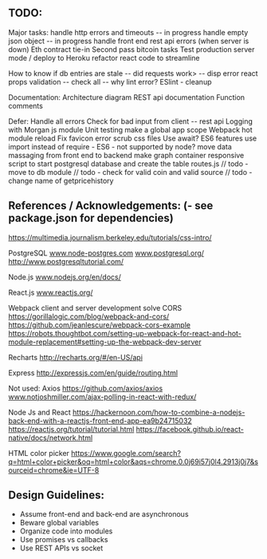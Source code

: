 
## TODO:

Major tasks:
  handle http errors and timeouts -- in progress
  handle empty json object -- in progress
  handle front end rest api errors (when server is down)
  Eth contract tie-in
  Second pass bitcoin tasks
  Test production server mode / deploy to Heroku
  refactor react code to streamline

  How to know if db entries are stale -- did requests work> -- disp error
  react props validation -- check all -- why lint error?
  ESlint - cleanup

Documentation:
  Architecture diagram
  REST api documentation
  Function comments

Defer:
  Handle all errors
  Check for bad input from client -- rest api
  Logging with Morgan js module
  Unit testing
  make a global app scope
  Webpack hot module reload
  Fix favicon error
  scrub css files
  Use await?  ES6 features
  use import instead of require - ES6 - not supported by node?
  move data massaging from front end to backend
  make graph container responsive
  script to start postgresql database and create the table
  routes.js
  // todo - move to db module
  // todo - check for valid coin and valid source
  // todo - change name of getpricehistory

## References / Acknowledgements: (- see package.json for dependencies)

https://multimedia.journalism.berkeley.edu/tutorials/css-intro/

PostgreSQL
www.node-postgres.com
www.postgresql.org/
http://www.postgresqltutorial.com/

Node.js
www.nodejs.org/en/docs/

React.js
www.reactjs.org/

Webpack client and server development solve CORS
https://gorillalogic.com/blog/webpack-and-cors/
https://github.com/jeanlescure/webpack-cors-example
https://robots.thoughtbot.com/setting-up-webpack-for-react-and-hot-module-replacement#setting-up-the-webpack-dev-server

Recharts 
http://recharts.org/#/en-US/api

Express
http://expressjs.com/en/guide/routing.html

Not used:
Axios
https://github.com/axios/axios
www.notjoshmiller.com/ajax-polling-in-react-with-redux/

Node Js and React
https://hackernoon.com/how-to-combine-a-nodejs-back-end-with-a-reactjs-front-end-app-ea9b24715032
https://reactjs.org/tutorial/tutorial.html
https://facebook.github.io/react-native/docs/network.html

HTML color picker
https://www.google.com/search?q=html+color+picker&oq=html+color&aqs=chrome.0.0j69i57j0l4.2913j0j7&sourceid=chrome&ie=UTF-8

## Design Guidelines:
* Assume front-end and back-end are asynchronous
* Beware global variables
* Organize code into modules
* Use promises vs callbacks 
* Use REST APIs vs socket

